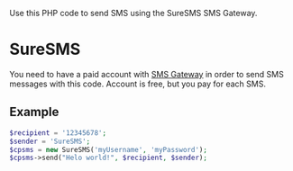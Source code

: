 Use this PHP code to send SMS using the SureSMS SMS Gateway. 

SureSMS
=======

You need to have a paid account with <a href="www.suresms.com">SMS Gateway</a> in order to send SMS messages with this code. Account is free, but you pay for each SMS. 

Example
-------

``` php
$recipient = '12345678';
$sender = 'SureSMS';
$cpsms = new SureSMS('myUsername', 'myPassword'); 
$cpsms->send("Helo world!", $recipient, $sender);
```
